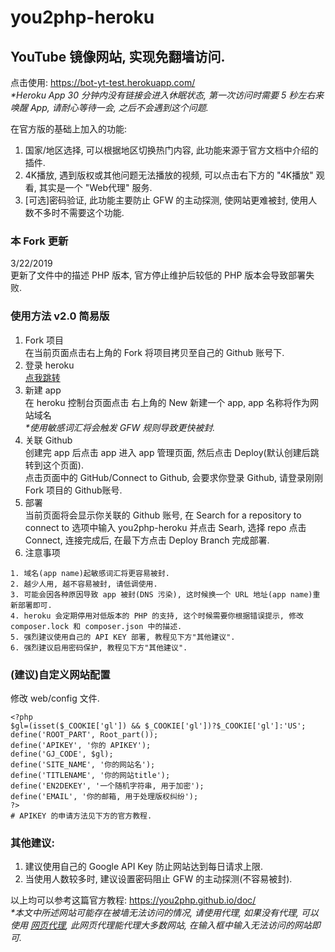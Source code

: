 # you2php-heroku

## YouTube 镜像网站, 实现免翻墙访问.
点击使用: https://bot-yt-test.herokuapp.com/<br>
<i>*Heroku App 30 分钟内没有链接会进入休眠状态, 第一次访问时需要 5 秒左右来唤醒 App, 请耐心等待一会, 之后不会遇到这个问题.</i>

在官方版的基础上加入的功能:<br> 
1. 国家/地区选择, 可以根据地区切换热门内容, 此功能来源于官方文档中介绍的插件.<br>
2. 4K播放, 遇到版权或其他问题无法播放的视频, 可以点击右下方的 "4K播放" 观看, 其实是一个 "Web代理" 服务.<br>
3. [可选]密码验证, 此功能主要防止 GFW 的主动探测, 使网站更难被封, 使用人数不多时不需要这个功能.<br>

### 本 Fork 更新
3/22/2019<br>
更新了文件中的描述 PHP 版本, 官方停止维护后较低的 PHP 版本会导致部署失败.<br>

### 使用方法 v2.0 简易版
1. Fork 项目<br>
在当前页面点击右上角的 Fork 将项目拷贝至自己的 Github 账号下.<br>
2. 登录 heroku<br>
<a href="https://dashboard.heroku.com/apps">点我跳转</a><br>
3. 新建 app<br>
在 heroku 控制台页面点击 右上角的 New 新建一个 app, app 名称将作为网站域名<br>
<i>*使用敏感词汇将会触发 GFW 规则导致更快被封.</i><br>
4. 关联 Github<br>
创建完 app 后点击 app 进入 app 管理页面, 然后点击 Deploy(默认创建后跳转到这个页面).<br>
点击页面中的 GitHub/Connect to Github, 会要求你登录 Github, 请登录刚刚 Fork 项目的 Github账号.<br>
5. 部署<br>
当前页面将会显示你关联的 Github 账号, 在 Search for a repository to connect to 选项中输入 you2php-heroku
并点击 Searh, 选择 repo 点击 Connect, 连接完成后, 在最下方点击 Deploy Branch 完成部署.<br>
6. 注意事项<br>
```
1. 域名(app name)起敏感词汇将更容易被封.
2. 越少人用, 越不容易被封, 请低调使用.
3. 可能会因各种原因导致 app 被封(DNS 污染), 这时候换一个 URL 地址(app name)重新部署即可.
4. heroku 会定期停用对低版本的 PHP 的支持, 这个时候需要你根据错误提示, 修改 composer.lock 和 composer.json 中的描述.
5. 强烈建议使用自己的 API KEY 部署, 教程见下方"其他建议".
6. 强烈建议启用密码保护, 教程见下方"其他建议".
```

### (建议)自定义网站配置
修改 web/config 文件.<br>
```
<?php
$gl=(isset($_COOKIE['gl']) && $_COOKIE['gl'])?$_COOKIE['gl']:'US';
define('ROOT_PART', Root_part());
define('APIKEY', '你的 APIKEY');
define('GJ_CODE', $gl);
define('SITE_NAME', '你的网站名');
define('TITLENAME', '你的网站title');
define('EN2DEKEY', '一个随机字符串, 用于加密');
define('EMAIL', '你的邮箱, 用于处理版权纠纷');
?>
# APIKEY 的申请方法见下方的官方教程.
```

### 其他建议: <br>
1. 建议使用自己的 Google API Key 防止网站达到每日请求上限.<br>
2. 当使用人数较多时, 建议设置密码阻止 GFW 的主动探测(不容易被封).<br>

以上均可以参考这篇官方教程: https://you2php.github.io/doc/ <br>
<i>*本文中所述网站可能存在被墙无法访问的情况, 请使用代理, 如果没有代理, 可以使用 <a href="https://gogogo-google.herokuapp.com/">网页代理</a>, 此网页代理能代理大多数网站, 在输入框中输入无法访问的网站即可.</i><br>
